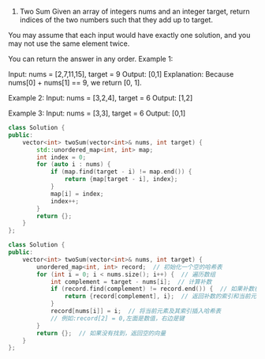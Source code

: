 1. Two Sum
Given an array of integers nums and an integer target, return indices of the two numbers such that they add up to target.

You may assume that each input would have exactly one solution, and you may not use the same element twice.

You can return the answer in any order.
Example 1:

Input: nums = [2,7,11,15], target = 9
Output: [0,1]
Explanation: Because nums[0] + nums[1] == 9, we return [0, 1].

Example 2:
Input: nums = [3,2,4], target = 6
Output: [1,2]

Example 3:
Input: nums = [3,3], target = 6
Output: [0,1]
```cpp
class Solution {
public:
    vector<int> twoSum(vector<int>& nums, int target) {
        std::unordered_map<int, int> map;
        int index = 0; 
        for (auto i : nums) {
            if (map.find(target - i) != map.end()) {
                return {map[target - i], index};
            }
            map[i] = index;
            index++;
        }
        return {};
    }
};
```

```cpp
class Solution {
public:
    vector<int> twoSum(vector<int>& nums, int target) {
        unordered_map<int, int> record;  // 初始化一个空的哈希表
        for (int i = 0; i < nums.size(); i++) {  // 遍历数组
            int complement = target - nums[i];  // 计算补数
            if (record.find(complement) != record.end()) {  // 如果补数在哈希表中
                return {record[complement], i};  // 返回补数的索引和当前元素的索引
            }
            record[nums[i]] = i;  // 将当前元素及其索引插入哈希表
            // 例如:record[2] = 0,左面是数值，右边是键
        }
        return {};  // 如果没有找到，返回空的向量
    }
};
```
